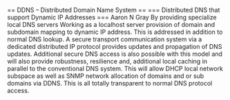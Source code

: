 == DDNS – Distributed Domain Name System ==
=== Distributed DNS that support Dynamic IP Addresses ===
Aaron N Gray
By providing specialize local DNS servers Working as a localhost server provision of domain and subdomain mapping to dynamic IP address. This is addressed in addition to normal DNS lookup. A secure transport communication system via a dedicated distributed IP protocol provides updates and propagation of DNS updates. Additional secure DNS access is also possible with this model and will also provide robustness, resilience and, additional local caching in parallel to the conventional DNS system. This will allow DHCP local network subspace as well as SNMP network allocation of domains and or sub domains via DDNS. This is all totally transparent to normal DNS protocol access.

